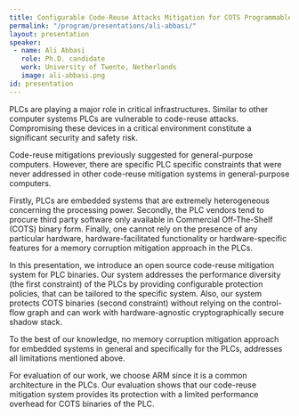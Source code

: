 ```yaml
---
title: Configurable Code-Reuse Attacks Mitigation for COTS Programmable Logic Controller Binaries
permalink: "/program/presentations/ali-abbasi/"
layout: presentation
speaker: 
 - name: Ali Abbasi
   role: Ph.D. candidate
   work: University of Twente, Netherlands
   image: ali-abbasi.png
id: presentation
---
```


PLCs are playing a major role in critical infrastructures. Similar to
other computer systems PLCs are vulnerable to code-reuse attacks.
Compromising these devices in a critical environment constitute a
significant security and safety risk.

Code-reuse mitigations previously suggested for general-purpose
computers. However, there are specific PLC specific constraints that
were never addressed in other code-reuse mitigation systems in
general-purpose computers.

Firstly, PLCs are embedded systems that are extremely heterogeneous
concerning the processing power. Secondly, the PLC vendors tend to
procure third party software only available in Commercial Off-The-Shelf
(COTS) binary form. Finally, one cannot rely on the presence of any
particular hardware, hardware-facilitated functionality or
hardware-specific features for a memory corruption mitigation approach
in the PLCs.


In this presentation, we introduce an open source code-reuse mitigation
system for PLC binaries. Our system addresses the performance diversity
(the first constraint) of the PLCs by providing configurable protection
policies, that can be tailored to the specific system. Also, our system
protects COTS binaries (second constraint) without relying on the
control-flow graph and can work with hardware-agnostic cryptographically
secure shadow stack.


To the best of our knowledge, no memory corruption mitigation approach
for embedded systems in general and specifically for the PLCs, addresses
all limitations mentioned above.

For evaluation of our work, we choose ARM since it is a common
architecture in the PLCs. Our evaluation shows that our code-reuse
mitigation system provides its protection with a limited performance
overhead for COTS binaries of the PLC.